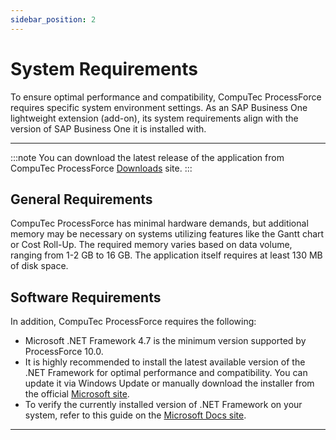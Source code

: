 ```yaml
---
sidebar_position: 2
---
```


# System Requirements

To ensure optimal performance and compatibility, CompuTec ProcessForce requires specific system environment settings. As an SAP Business One lightweight extension (add-on), its system requirements align with the version of SAP Business One it is installed with.

---

:::note
    You can download the latest release of the application from CompuTec ProcessForce [Downloads](../releases/download.md) site.
:::

## General Requirements

CompuTec ProcessForce has minimal hardware demands, but additional memory may be necessary on systems utilizing features like the Gantt chart or Cost Roll-Up. The required memory varies based on data volume, ranging from 1-2 GB to 16 GB. The application itself requires at least 130 MB of disk space.

## Software Requirements

In addition, CompuTec ProcessForce requires the following:

- Microsoft .NET Framework 4.7 is the minimum version supported by ProcessForce 10.0.
- It is highly recommended to install the latest available version of the .NET Framework for optimal performance and compatibility. You can update it via Windows Update or manually download the installer from the official [Microsoft site](https://www.microsoft.com/net/download/dotnet-framework-runtime).
- To verify the currently installed version of .NET Framework on your system, refer to this guide on the [Microsoft Docs site](https://docs.microsoft.com/en-us/dotnet/framework/migration-guide/how-to-determine-which-versions-are-installed).

---
